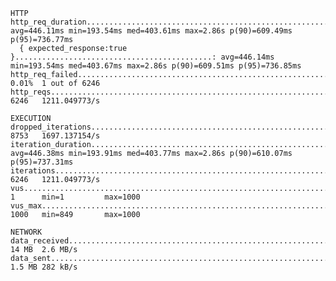     HTTP
    http_req_duration.......................................................: avg=446.11ms min=193.54ms med=403.61ms max=2.86s p(90)=609.49ms p(95)=736.77ms
      { expected_response:true }............................................: avg=446.14ms min=193.54ms med=403.67ms max=2.86s p(90)=609.51ms p(95)=736.85ms
    http_req_failed.........................................................: 0.01%  1 out of 6246
    http_reqs...............................................................: 6246   1211.049773/s

    EXECUTION
    dropped_iterations......................................................: 8753   1697.137154/s
    iteration_duration......................................................: avg=446.38ms min=193.91ms med=403.77ms max=2.86s p(90)=610.07ms p(95)=737.31ms
    iterations..............................................................: 6246   1211.049773/s
    vus.....................................................................: 1      min=1         max=1000
    vus_max.................................................................: 1000   min=849       max=1000

    NETWORK
    data_received...........................................................: 14 MB  2.6 MB/s
    data_sent...............................................................: 1.5 MB 282 kB/s
